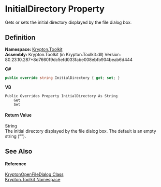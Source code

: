 # InitialDirectory Property


Gets or sets the initial directory displayed by the file dialog box.



## Definition
**Namespace:** <a href="79d2eac2-21f4-54ff-7552-b20c33c30600.md">Krypton.Toolkit</a>  
**Assembly:** Krypton.Toolkit (in Krypton.Toolkit.dll) Version: 80.23.10.287+8d7660f9dc5efd033fabe008ebfb904beab6d444

**C#**
``` C#
public override string InitialDirectory { get; set; }
```
**VB**
``` VB
Public Overrides Property InitialDirectory As String
	Get
	Set
```



#### Return Value
String  
The initial directory displayed by the file dialog box. The default is an empty string ("").

## See Also


#### Reference
<a href="ea2879d6-3bf6-ae5d-edb4-d54efadc0557.md">KryptonOpenFileDialog Class</a>  
<a href="79d2eac2-21f4-54ff-7552-b20c33c30600.md">Krypton.Toolkit Namespace</a>  
